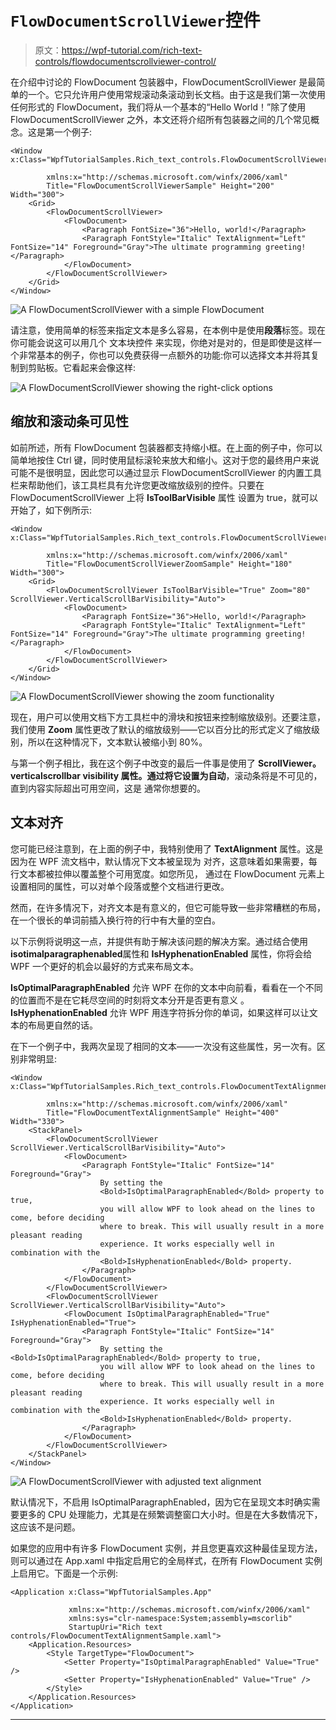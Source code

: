 # `FlowDocumentScrollViewer`控件

> 原文：<https://wpf-tutorial.com/rich-text-controls/flowdocumentscrollviewer-control/>

在介绍中讨论的 FlowDocument 包装器中，FlowDocumentScrollViewer 是最简单的一个。它只允许用户使用常规滚动条滚动到长文档。由于这是我们第一次使用任何形式的 FlowDocument，我们将从一个基本的“Hello World！”除了使用 FlowDocumentScrollViewer 之外，本文还将介绍所有包装器之间的几个常见概念。这是第一个例子:

```
<Window x:Class="WpfTutorialSamples.Rich_text_controls.FlowDocumentScrollViewerSample"

        xmlns:x="http://schemas.microsoft.com/winfx/2006/xaml"
        Title="FlowDocumentScrollViewerSample" Height="200" Width="300">
    <Grid>
        <FlowDocumentScrollViewer>
            <FlowDocument>
                <Paragraph FontSize="36">Hello, world!</Paragraph>
                <Paragraph FontStyle="Italic" TextAlignment="Left" FontSize="14" Foreground="Gray">The ultimate programming greeting!</Paragraph>
            </FlowDocument>
        </FlowDocumentScrollViewer>
    </Grid>
</Window>
```

![](img/bbdbba5ed878eccbe2e171df5f9375f5.png "A FlowDocumentScrollViewer with a simple FlowDocument")

请注意，使用简单的标签来指定文本是多么容易，在本例中是使用**段落**标签。现在你可能会说这可以用几个 文本块控件 来实现，你绝对是对的，但是即使是这样一个非常基本的例子，你也可以免费获得一点额外的功能:你可以选择文本并将其复制到剪贴板。它看起来会像这样:

![](img/bf1281548f9a3b3315055bb50d6e8f61.png "A FlowDocumentScrollViewer showing the right-click options")

## 缩放和滚动条可见性

<input type="hidden" name="IL_IN_ARTICLE">

如前所述，所有 FlowDocument 包装器都支持缩小框。在上面的例子中，你可以简单地按住 Ctrl 键，同时使用鼠标滚轮来放大和缩小。这对于您的最终用户来说可能不是很明显，因此您可以通过显示 FlowDocumentScrollViewer 的内置工具栏来帮助他们，该工具栏具有允许您更改缩放级别的控件。只要在 FlowDocumentScrollViewer 上将 **IsToolBarVisible** 属性 设置为 true，就可以开始了，如下例所示:

```
<Window x:Class="WpfTutorialSamples.Rich_text_controls.FlowDocumentScrollViewerZoomSample"

        xmlns:x="http://schemas.microsoft.com/winfx/2006/xaml"
        Title="FlowDocumentScrollViewerZoomSample" Height="180" Width="300">
    <Grid>
        <FlowDocumentScrollViewer IsToolBarVisible="True" Zoom="80" ScrollViewer.VerticalScrollBarVisibility="Auto">
            <FlowDocument>
                <Paragraph FontSize="36">Hello, world!</Paragraph>
                <Paragraph FontStyle="Italic" TextAlignment="Left" FontSize="14" Foreground="Gray">The ultimate programming greeting!</Paragraph>
            </FlowDocument>
        </FlowDocumentScrollViewer>
    </Grid>
</Window>
```

![](img/86fb0f2eba66e6bf8340c6e02ba3e6ff.png "A FlowDocumentScrollViewer showing the zoom functionality")

现在，用户可以使用文档下方工具栏中的滑块和按钮来控制缩放级别。还要注意，我们使用 **Zoom** 属性更改了默认的缩放级别——它以百分比的形式定义了缩放级别，所以在这种情况下，文本默认被缩小到 80%。

与第一个例子相比，我在这个例子中改变的最后一件事是使用了 **ScrollViewer。**verticalscrollbar visibility 属性。通过将它设置为**自动**，滚动条将是不可见的，直到内容实际超出可用空间，这是 通常你想要的。

## 文本对齐

您可能已经注意到，在上面的例子中，我特别使用了 **TextAlignment** 属性。这是因为在 WPF 流文档中，默认情况下文本被呈现为 对齐，这意味着如果需要，每行文本都被拉伸以覆盖整个可用宽度。如您所见， 通过在 FlowDocument 元素上设置相同的属性，可以对单个段落或整个文档进行更改。

然而，在许多情况下，对齐文本是有意义的，但它可能导致一些非常糟糕的布局，在一个很长的单词前插入换行符的行中有大量的空白。

以下示例将说明这一点，并提供有助于解决该问题的解决方案。通过结合使用**isotimalparagraphenabled**属性和 **IsHyphenationEnabled** 属性，你将会给 WPF 一个更好的机会以最好的方式来布局文本。

**IsOptimalParagraphEnabled** 允许 WPF 在你的文本中向前看，看看在一个不同的位置而不是在它耗尽空间的时刻将文本分开是否更有意义 。 **IsHyphenationEnabled** 允许 WPF 用连字符拆分你的单词，如果这样可以让文本的布局更自然的话。

在下一个例子中，我两次呈现了相同的文本——一次没有这些属性，另一次有。区别非常明显:

```
<Window x:Class="WpfTutorialSamples.Rich_text_controls.FlowDocumentTextAlignmentSample"

        xmlns:x="http://schemas.microsoft.com/winfx/2006/xaml"
        Title="FlowDocumentTextAlignmentSample" Height="400" Width="330">
    <StackPanel>
        <FlowDocumentScrollViewer ScrollViewer.VerticalScrollBarVisibility="Auto">
            <FlowDocument>
                <Paragraph FontStyle="Italic" FontSize="14" Foreground="Gray">
                    By setting the
                    <Bold>IsOptimalParagraphEnabled</Bold> property to true,
                    you will allow WPF to look ahead on the lines to come, before deciding
                    where to break. This will usually result in a more pleasant reading
                    experience. It works especially well in combination with the
                    <Bold>IsHyphenationEnabled</Bold> property.
                </Paragraph>
            </FlowDocument>
        </FlowDocumentScrollViewer>
        <FlowDocumentScrollViewer ScrollViewer.VerticalScrollBarVisibility="Auto">
            <FlowDocument IsOptimalParagraphEnabled="True" IsHyphenationEnabled="True">
                <Paragraph FontStyle="Italic" FontSize="14" Foreground="Gray">
                    By setting the <Bold>IsOptimalParagraphEnabled</Bold> property to true,
                    you will allow WPF to look ahead on the lines to come, before deciding
                    where to break. This will usually result in a more pleasant reading
                    experience. It works especially well in combination with the
                    <Bold>IsHyphenationEnabled</Bold> property.
                </Paragraph>
            </FlowDocument>
        </FlowDocumentScrollViewer>
    </StackPanel>
</Window>
```

![](img/2bd03a891bf548903c6fb86a3282c2e2.png "A FlowDocumentScrollViewer with adjusted text alignment")

默认情况下，不启用 IsOptimalParagraphEnabled，因为它在呈现文本时确实需要更多的 CPU 处理能力，尤其是在频繁调整窗口大小时。但是在大多数情况下，这应该不是问题。

如果您的应用中有许多 FlowDocument 实例，并且您更喜欢这种最佳呈现方法，则可以通过在 App.xaml 中指定启用它的全局样式，在所有 FlowDocument 实例上启用它。下面是一个示例:

```
<Application x:Class="WpfTutorialSamples.App"

             xmlns:x="http://schemas.microsoft.com/winfx/2006/xaml"
             xmlns:sys="clr-namespace:System;assembly=mscorlib"
             StartupUri="Rich text controls/FlowDocumentTextAlignmentSample.xaml">
    <Application.Resources>
        <Style TargetType="FlowDocument">
            <Setter Property="IsOptimalParagraphEnabled" Value="True" />
            <Setter Property="IsHyphenationEnabled" Value="True" />
        </Style>
    </Application.Resources>
</Application>
```

* * *